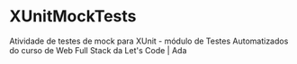 # XUnitMockTests
Atividade de testes de mock para XUnit - módulo de Testes Automatizados do curso de Web Full Stack da Let's Code | Ada
